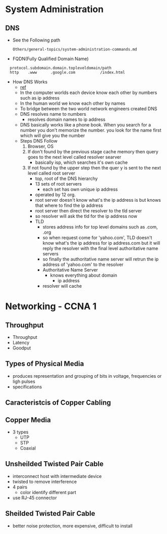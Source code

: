 # System Administration
## DNS
* See the Following path 

    `
    Others/general-topics/system-administration-commands.md
    `
* FQDN(Fully Qualified Domain Name)  
```
  protocol.subdomain.domain.topleveldomain/path
  http    .www      .google.com           /index.html
```
* How DNS Works
  - [ref](https://www.youtube.com/watch?v=mpQZVYPuDGU)
  - In the computer worlds each device know each other by numbers such as ip address
  - In the human world we know each other by names
  - To bridge between the two world network engineers created DNS
  - DNS resolves name to numbers
    - resolves domain names to ip address
  - DNS basically works like a phone book. When you search for a number you don't memorize the number. you look for the name first which will give you the number   
  - Steps DNS Follow
    1. Browser, OS
    2. If don't found by the previous stage cache memory then query goes to the next level called resolver searver
       - basically isp, which searches it's own cache
    3. If not found by the upper step then the quer y is sent to the next level called root server
        - top, root of the DNS hierarchy
        - 13 sets of root servers
          - each set has own unique ip address
        - operated by 12 org.
        - root server doesn't know what's the ip address is but knows that where to find the ip address
        - root server then direct the resolver to the tld server
        - so resolver will ask the tld for the ip address now
        - TLD
          - stores address info for top level domains such as .com, .org
          - so when request come for 'yahoo.com', TLD doesn't know what's the ip address for ip address.com but it will reply the resolver with the final level authoritative name servers
          - so finally the authoritative name server will retrun the ip address of 'yahoo.com' to the resolver
          - Authoritative Name Server
            - knows everything about domain
              - ip address
          - resolver will cache 



# Networking - CCNA 1
## Throughput
 - Throughput
 - Latency
 - Goodput
## Types of Physical Media
 - produces representation and grouping of bits in voltage, frequencies or ligh pulses
 - specifications
## Caracteristcis of Copper Cabling
## Copper Media
 - 3 types
   - UTP
   - STP
   - Coaxial
## Unsheilded Twisted Pair Cable
 - interconnect host with intermediate device
 - twisted to remove interference
 - 4 pairs
   - color identify different part
 - use RJ-45 connector
## Sheilded Twisted Pair Cable
 - better noise protection, more expensive, difficult to install